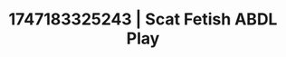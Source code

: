 ---
categories:
- Sensual cosplay
- Cuckold kink
- Sapphic desires
- Virtual reality
- Flirty smirk
image: /assets/images/1747183325243.jpeg
layout: post
seo:
  description: Featured content with artistic Scat Fetish, ABDL Play. HD images available.
  keywords: Scat Fetish, ABDL Play
  og_image: /assets/images/1747183325243.jpeg
  schema_type: VisualArtwork
tags:
- '#1747183325243'
- Scat Fetish
- ABDL Play
title: 1747183325243 | Scat Fetish ABDL Play
---